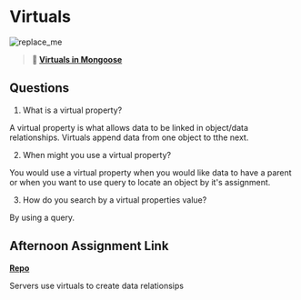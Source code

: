 # Virtuals

![replace_me](https://codeworks.blob.core.windows.net/public/assets/img/illustrations/placeholder.svg)

> **📖 [Virtuals in Mongoose](https://codeworksacademy.com/fs-student-guide/resources/wk5/04-Virtuals)**

## Questions

1. What is a virtual property?

A virtual property is what allows data to be linked in object/data relationships. Virtuals append data from one object to tthe next.

2. When might you use a virtual property? 

You would use a virtual property when you would like data to have a parent or when you want to use query to locate an object by it's assignment.

3. How do you search by a virtual properties value?

By using a query.

## Afternoon Assignment Link

**[Repo](https://github.com/havenfricke/BearMinimum)**

Servers use virtuals to create data relationsips

